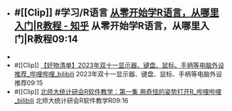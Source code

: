 - #[[Clip]] #学习/R语言 [从零开始学R语言，从哪里入门|R教程 - 知乎](https://zhuanlan.zhihu.com/p/137900283)
  从零开始学R语言，从哪里入门|R教程09:14
	-
-
- #[[Clip]] [【好物清单】2023年双十一显示器、键盘、鼠标、手柄等电脑外设推荐_哔哩哔哩_bilibili](https://www.bilibili.com/video/BV1vM411Q7AD/?spm_id_from=333.1007.tianma.1-1-1.click&vd_source=c9afcda9473c59d065b8904e82eb3aaa)
  2023年双十一显示器、键盘、鼠标、手柄等电脑外设推荐09:15
- #[[Clip]] [北师大统计研会R软件教学：第一集 用奇怪的姿势打开R_哔哩哔哩_bilibili](https://www.bilibili.com/video/BV1ss411p7xe/?spm_id_from=333.999.0.0&vd_source=c9afcda9473c59d065b8904e82eb3aaa)
  北师大统计研会R软件教学R09:16
